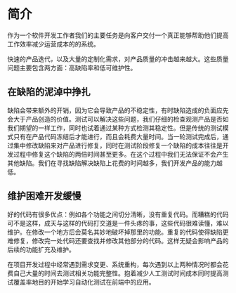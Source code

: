 # 简介

作为一个软件开发工作者我们的主要任务是向客户交付一个真正能够帮助他们提高工作效率减少运营成本的的系统。

快速的产品迭代，以及大量的定制化需求，对产品质量的冲击越来越大。这些质量问题主要包含两方面：高缺陷率和低可维护性。

## 在缺陷的泥淖中挣扎

缺陷会带来额外的开销，因为它会导致产品的不稳定性，有时缺陷造成的负面应先会大于产品创造的价值。测试可以解决这些问题，我们仔细的检查观测产品是否如我们期望的一样工作，同时也试着通过某种方式检测其稳定性。但是传统的测试模式只有在产品代码冻结后才能进行，而且会耗费大量时间。当一轮测试完成后，通过集中修改缺陷来对产品进行修复，同时在测试阶段修复一个缺陷的成本往往是开发过程中修复这个缺陷的两倍时间甚至更多。在这个过程中我们无法保证不会产生其他缺陷。我们在寻找缺陷解决缺陷上花费的时间越多，我们开发产品的能力越低。

## 维护困难开发缓慢

好的代码有很多优点：例如各个功能之间切分清晰，没有重复代码。而糟糕的代码可不是这样，成天与这样的代码打交道是一件头疼的事，这些代码很难读懂，难以维护。在修改一个地方后会莫名其妙地破坏掉那里的功能。重复的代码使得缺陷更难修复，修改完一处代码还要查找并修改其他部分的代码。这样无疑会影响产品的后续的功能扩充及维护。

在项目开发过程中经常遇到需求变更、系统重构，每次遇到以上两种情况时都会花费自己大量的时间去测试相关功能完整性。抱着减少人工测试时间成本同时提高测试覆盖率地目的开始学习自动化测试在前端中的应用。